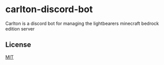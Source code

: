 # carlton-discord-bot

Carlton is a discord bot for managing the lightbearers minecraft bedrock edition server

## License
[MIT](https://choosealicense.com/licenses/mit/)
